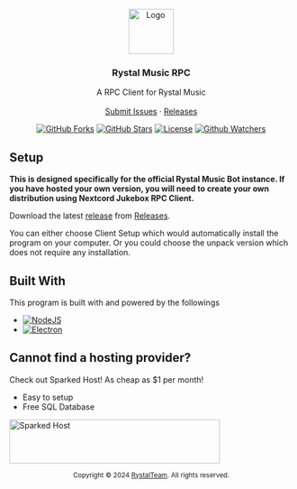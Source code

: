 <br />
<div align="center">
  <a href="https://github.com/Rystal-Team/Rystal-V6/blob/main/assets/logo.png?raw=true">
    <img src="assets/logo.png" alt="Logo" width="80" height="80">
  </a>
  <h3 align="center">Rystal Music RPC</h3>
  <p align="center">
    A RPC Client for Rystal Music
    <br />
    <br />  
    <a href="https://github.com/Rystal-Team/Rystal-Music-RPC/issues">Submit Issues</a>
    · 
    <a href="https://github.com/Rystal-Team/Rystal-Music-RPC/releases">Releases</a>
  </p>
</div>

<div align="center">

  [![GitHub Forks](https://img.shields.io/github/forks/Rystal-Team/Rystal-Music-RPC.svg?style=for-the-badge)](https://github.com/Rystal-Team/Rystal-Music-RPC)
  [![GitHub Stars](https://img.shields.io/github/stars/Rystal-Team/Rystal-Music-RPC.svg?style=for-the-badge)](https://github.com/Rystal-Team/Rystal-Music-RPC)
  [![License](https://img.shields.io/github/license/Rystal-Team/Rystal-Music-RPC.svg?style=for-the-badge)](https://github.com/Rystal-Team/Rystal-Music-RPC/blob/main/LICENSE)
  [![Github Watchers](https://img.shields.io/github/watchers/Rystal-Team/Rystal-Music-RPC.svg?style=for-the-badge)](https://github.com/Rystal-Team/Rystal-Music-RPC)

</div>

## Setup
**This is designed specifically for the official Rystal Music Bot instance. If you have hosted your own version, you will need to create your own distribution using Nextcord Jukebox RPC Client.**

Download the latest [release](https://github.com/Rystal-Team/Rystal-Music-RPC/releases/latest) from [Releases](https://github.com/Rystal-Team/Rystal-Music-RPC/releases).

You can either choose Client Setup which would automatically install the program on your computer. Or you could choose the unpack version which does not require any installation.

## Built With
This program is built with and powered by the followings
- [![NodeJS](https://img.shields.io/badge/NodeJS-ffffff?style=for-the-badge&logo=node.js&logoColor=5FA04E)](https://nodejs.org)
- [![Electron](https://img.shields.io/badge/Electron-ffffff?style=for-the-badge&logo=electron&logoColor=47848F)](https://www.electronjs.org)

## Cannot find a hosting provider?
Check out Sparked Host! As cheap as $1 per month!<br>
- Easy to setup
- Free SQL Database
  
<a href="https://billing.sparkedhost.com/aff.php?aff=2435"><img src="assets/sparkedhost.png" alt="Sparked Host" style="width:373.875px;height:78px;"/></a>


<div align="center">
  <p><small>Copyright © 2024 <a href="https://rystal.xyz">RystalTeam</a>. All rights reserved.</small></p>
</div>